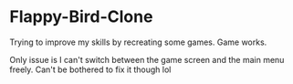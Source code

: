 # Flappy-Bird-Clone
 
Trying to improve my skills by recreating some games. Game works.

Only issue is I can't switch between the game screen and the main menu freely. Can't be bothered to fix it though lol

